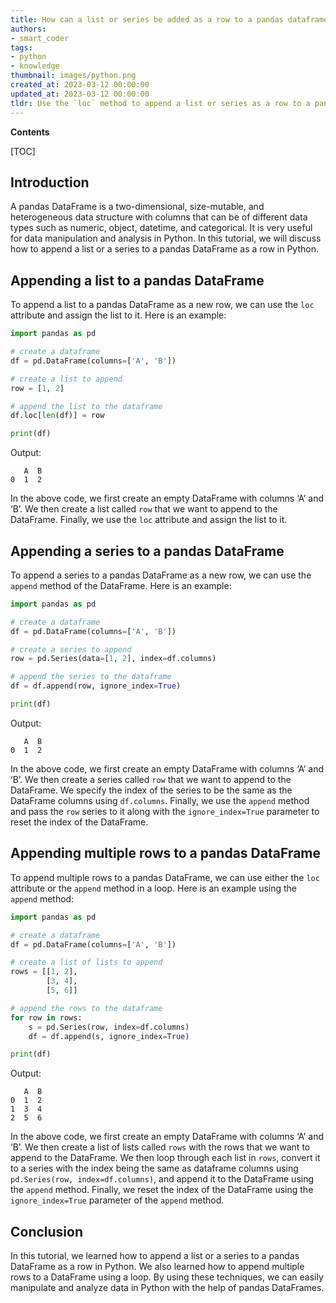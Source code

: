 ```yaml
---
title: How can a list or series be added as a row to a pandas dataframe?
authors:
- smart_coder
tags:
- python
- knowledge
thumbnail: images/python.png
created_at: 2023-03-12 00:00:00
updated_at: 2023-03-12 00:00:00
tldr: Use the `loc` method to append a list or series as a row to a pandas DataFrame in Python.
---
```


**Contents**

[TOC]

## Introduction
A pandas DataFrame is a two-dimensional, size-mutable, and heterogeneous data structure with columns that can be of different data types such as numeric, object, datetime, and categorical. It is very useful for data manipulation and analysis in Python. In this tutorial, we will discuss how to append a list or a series to a pandas DataFrame as a row in Python.

## Appending a list to a pandas DataFrame
To append a list to a pandas DataFrame as a new row, we can use the `loc` attribute and assign the list to it. Here is an example:

```python
import pandas as pd

# create a dataframe
df = pd.DataFrame(columns=['A', 'B'])

# create a list to append
row = [1, 2]

# append the list to the dataframe
df.loc[len(df)] = row

print(df)
```

Output:
```
   A  B
0  1  2
```

In the above code, we first create an empty DataFrame with columns ‘A’ and ‘B’. We then create a list called `row` that we want to append to the DataFrame. Finally, we use the `loc` attribute and assign the list to it.

## Appending a series to a pandas DataFrame
To append a series to a pandas DataFrame as a new row, we can use the `append` method of the DataFrame. Here is an example:

```python
import pandas as pd

# create a dataframe
df = pd.DataFrame(columns=['A', 'B'])

# create a series to append
row = pd.Series(data=[1, 2], index=df.columns)

# append the series to the dataframe
df = df.append(row, ignore_index=True)

print(df)
```

Output:
```
   A  B
0  1  2
```

In the above code, we first create an empty DataFrame with columns ‘A’ and ‘B’. We then create a series called `row` that we want to append to the DataFrame. We specify the index of the series to be the same as the DataFrame columns using `df.columns`. Finally, we use the `append` method and pass the `row` series to it along with the `ignore_index=True` parameter to reset the index of the DataFrame.

## Appending multiple rows to a pandas DataFrame
To append multiple rows to a pandas DataFrame, we can use either the `loc` attribute or the `append` method in a loop. Here is an example using the `append` method:

```python
import pandas as pd

# create a dataframe
df = pd.DataFrame(columns=['A', 'B'])

# create a list of lists to append
rows = [[1, 2], 
        [3, 4], 
        [5, 6]]

# append the rows to the dataframe
for row in rows:
    s = pd.Series(row, index=df.columns)
    df = df.append(s, ignore_index=True)

print(df)
```

Output:
```
   A  B
0  1  2
1  3  4
2  5  6
```

In the above code, we first create an empty DataFrame with columns ‘A’ and ‘B’. We then create a list of lists called `rows` with the rows that we want to append to the DataFrame. We then loop through each list in `rows`, convert it to a series with the index being the same as dataframe columns using `pd.Series(row, index=df.columns)`, and append it to the DataFrame using the `append` method. Finally, we reset the index of the DataFrame using the `ignore_index=True` parameter of the `append` method.

## Conclusion
In this tutorial, we learned how to append a list or a series to a pandas DataFrame as a row in Python. We also learned how to append multiple rows to a DataFrame using a loop. By using these techniques, we can easily manipulate and analyze data in Python with the help of pandas DataFrames.
